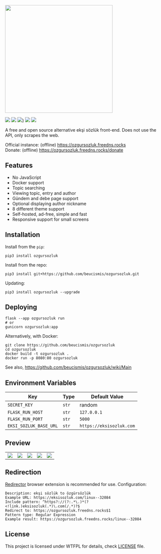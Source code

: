 <img src="https://github.com/beucismis/ozgursozluk/assets/40023234/4f145030-2376-4d2d-acb0-39167212793f" width="350">

![](https://img.shields.io/badge/python-3.8%2B-blue?style=flat-square&labelColor=black&color=%237FBE4A)
![](https://img.shields.io/pypi/v/ozgursozluk?style=flat-square&labelColor=black&color=%237FBE4A)
![](https://img.shields.io/badge/code%20style-black-black?style=flat-square&labelColor=black&color=%237FBE4A))
![](https://img.shields.io/github/actions/workflow/status/beucismis/ozgursozluk/tests.yml?label=tests&style=flat-square&labelColor=black&color=%237FBE4A)
![](https://img.shields.io/github/actions/workflow/status/beucismis/ozgursozluk/publish.yml?label=publish&style=flat-square&labelColor=black&color=%237FBE4A)

A free and open source alternative ekşi sözlük front-end. Does not use the API, only scrapes the web.

Official instance: (offline) https://ozgursozluk.freedns.rocks </br>
Donate: (offline) https://ozgursozluk.freedns.rocks/donate

## Features

- No JavaScript
- Docker support
- Topic searching
- Viewing topic, entry and author
- Gündem and debe page support
- Optional displaying author nickname
- 8 different theme support
- Self-hosted, ad-free, simple and fast
- Responsive support for small screens

## Installation

Install from the `pip`:
```
pip3 install ozgursozluk
```

Install from the repo:
```
pip3 install git+https://github.com/beucismis/ozgursozluk.git
```

Updating:
```
pip3 install ozgursozluk --upgrade
```

## Deploying

```
flask --app ozgursozluk run
# or
gunicorn ozgursozluk:app
```

Alternatively, with Docker:
```
git clone https://github.com/beucismis/ozgursozluk
cd ozgursozluk
docker build -t ozgursozluk .
docker run -p 8080:80 ozgursozluk
```

See also, https://github.com/beucismis/ozgursozluk/wiki/Main

## Environment Variables

| Key | Type | Default Value |
| - | - | - |
| `SECRET_KEY` | `str` |  random |
| `FLASK_RUN_HOST` | `str` | `127.0.0.1` |
| `FLASK_RUN_PORT` | `str` | `5000` |
| `EKSI_SOZLUK_BASE_URL` | `str` | `https://eksisozluk.com` |

## Preview

<table>
  <tbody>
    <tr>
      <td><img src="https://github.com/beucismis/ozgursozluk/assets/40023234/47ba12c6-e67c-43c7-9f99-652769db7c88"></td>
      <td><img src="https://github.com/beucismis/ozgursozluk/assets/40023234/7bbe9de7-0165-4bc4-aba3-b2b306396372"></td>
      <td><img src="https://github.com/beucismis/ozgursozluk/assets/40023234/d7621df4-9f74-4186-b633-d801a676176d"></td>
      <td><img src="https://github.com/beucismis/ozgursozluk/assets/40023234/bc444a11-4b89-4ef0-9fc6-4d5f6318b626"></td>
      <td><img src="https://github.com/beucismis/ozgursozluk/assets/40023234/78fde617-b634-4bb0-adf8-193159709c25"></td>
    </tr>
  </tbody>
</table>

## Redirection

[Redirector](https://einaregilsson.com/redirector) browser extension is recommended for use. Configuration:
```
Description: ekşi sözlük to özgürsözlük
Example URL: https://eksisozluk.com/linux--32084
Include pattern: ^https?://(?:.*\.)*(?<!link.)eksisozluk(.*)\.com(/.*)?$
Redirect to: https://ozgursozluk.freedns.rocks$1
Pattern type: Regular Expression
Example result: https://ozgursozluk.freedns.rocks/linux--32084
```

## License

This project is licensed under WTFPL for details, check [LICENSE](LICENSE) file.
